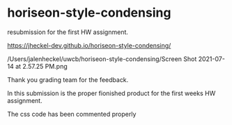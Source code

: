 # horiseon-style-condensing
resubmission for the first HW assignment.

https://jheckel-dev.github.io/horiseon-style-condensing/

/Users/jalenheckel/uwcb/horiseon-style-condensing/Screen Shot 2021-07-14 at 2.57.25 PM.png

Thank you grading team for the feedback. 

In this submission is the proper fionished product for the first weeks HW assignment.

The css code has been commented properly
